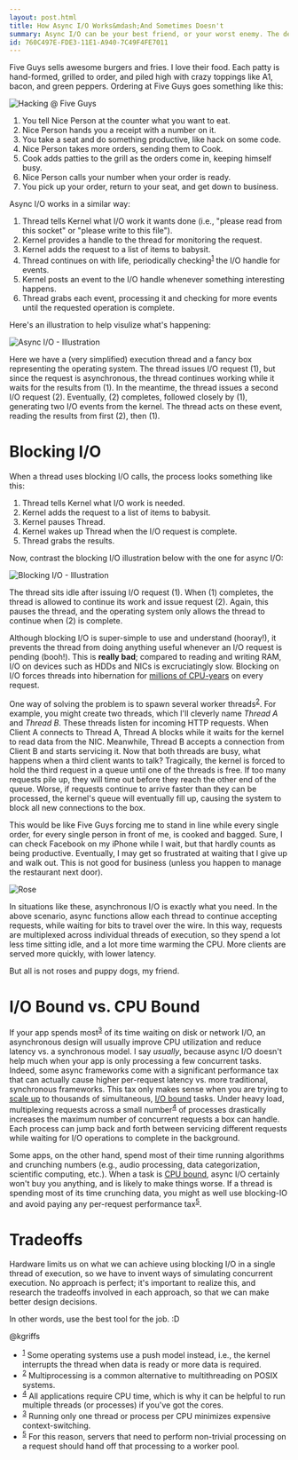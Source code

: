 ```yaml
---
layout: post.html
title: How Async I/O Works&mdash;And Sometimes Doesn't
summary: Async I/O can be your best friend, or your worst enemy. The devils in the details.  
id: 760C497E-FDE3-11E1-A940-7C49F4FE7011
---
```


Five Guys sells awesome burgers and fries. I love their food. Each patty is hand-formed, grilled to order, and piled high with crazy toppings like A1, bacon, and green peppers. Ordering at Five Guys goes something like this:

<img src="/assets/images/hacking-table.png" alt="Hacking @ Five Guys" />

1. You tell Nice Person at the counter what you want to eat.
1. Nice Person hands you a receipt with a number on it.
1. You take a seat and do something productive, like hack on some code.
1. Nice Person takes more orders, sending them to Cook.
1. Cook adds patties to the grill as the orders come in, keeping himself busy.
1. Nice Person calls your number when your order is ready.
1. You pick up your order, return to your seat, and get down to business.

Async I/O works in a similar way:

1. Thread tells Kernel what I/O work it wants done (i.e., "please read from this socket" or "please write to this file").
1. Kernel provides a handle to the thread for monitoring the request.
1. Kernel adds the request to a list of items to babysit.
1. Thread continues on with life, periodically checking<sup><a name="id-1" href="#id-1.ftn">1</a></sup> the I/O handle for events.
1. Kernel posts an event to the I/O handle whenever something interesting happens.
1. Thread grabs each event, processing it and checking for more events until the requested operation is complete.

Here's an illustration to help visulize what's happening:

<img class="center" src="/assets/images/async-io.png" alt="Async I/O - Illustration" />

Here we have a (very simplified) execution thread and a fancy box representing the operating system. The thread issues I/O request (1), but since the request is asynchronous, the thread continues working while it waits for the results from (1). In the meantime, the thread issues a second I/O request (2). Eventually, (2) completes, followed closely by (1), generating two I/O events from the kernel. The thread acts on these event, reading the results from first (2), then (1).

# Blocking I/O #

When a thread uses blocking I/O calls, the process looks something like this:

1. Thread tells Kernel what I/O work is needed.
1. Kernel adds the request to a list of items to babysit.
1. Kernel pauses Thread.
1. Kernel wakes up Thread when the I/O request is complete.
1. Thread grabs the results.

Now, contrast the blocking I/O illustration below with the one for async I/O:

<img class="center" src="/assets/images/blocking-io.png" alt="Blocking I/O - Illustration" />

The thread sits idle after issuing I/O request (1). When (1) completes, the thread is allowed to continue its work and issue request (2). Again, this pauses the thread, and the operating system only allows the thread to continue when (2) is complete.

Although blocking I/O is super-simple to use and understand (hooray!), it prevents the thread from doing anything useful whenever an I/O request is pending (booh!). This is **really bad**; compared to reading and writing RAM, I/O on devices such as HDDs and NICs is excruciatingly slow. Blocking on I/O forces threads into hibernation for [millions of CPU-years][io-speed-relative] on every request. 

One way of solving the problem is to spawn several worker threads<sup><a name="id-2" href="#id-2.ftn">2</a></sup>. For example, you might create two threads, which I'll cleverly name *Thread A* and *Thread B*. These threads listen for incoming HTTP requests. When Client A connects to Thread A, Thread A blocks while it waits for the kernel to read data from the NIC. Meanwhile, Thread B accepts a connection from Client B and starts servicing it. Now that both threads are busy, what happens when a third client wants to talk? Tragically, the kernel is forced to hold the third request in a queue until one of the threads is free. If too many requests pile up, they will time out before they reach the other end of the queue. Worse, if requests continue to arrive faster than they can be processed, the kernel's queue will eventually fill up, causing the system to block all new connections to the box.

This would be like Five Guys forcing me to stand in line while every single order, for every single person in front of me, is cooked and bagged. Sure, I can check Facebook on my iPhone while I wait, but that hardly counts as being productive. Eventually, I may get so frustrated at waiting that I give up and walk out. This is not good for business (unless you happen to manage the restaurant next door).

<img src="/assets/images/rose.png" alt="Rose" />

In situations like these, asynchronous I/O is exactly what you need. In the above scenario, async functions allow each thread to continue accepting requests, while waiting for bits to travel over the wire. In this way, requests are multiplexed across individual threads of execution, so they spend a lot less time sitting idle, and a lot more time warming the CPU. More clients are served more quickly, with lower latency.

But all is not roses and puppy dogs, my friend.

# I/O Bound vs. CPU Bound #

If your app spends most<sup><a name="id-3" href="#id-3.ftn">3</a></sup> of its time waiting on disk or network I/O, an asynchronous design will usually improve CPU utilization and reduce latency vs. a synchronous model. I say *usually*, because async I/O doesn't help much when your app is only processing a few concurrent tasks. Indeed, some async frameworks come with a significant performance tax that can actually cause higher per-request latency vs. more traditional, synchronous frameworks. This tax only makes sense when you are trying to [scale up][scale] to thousands of simultaneous, [I/O bound][io-bound] tasks. Under heavy load,  multiplexing requests across a small number<sup><a name="id-4" href="#id-4.ftn">4</a></sup> of processes drastically increases the maximum number of concurrent requests a box can handle. Each process can jump back and forth between servicing different requests while waiting for I/O operations to complete in the background. 

Some apps, on the other hand, spend most of their time running algorithms and crunching numbers (e.g., audio processing, data categorization, scientific computing, etc.). When a task is [CPU bound][cpu-bound], async I/O certainly won't buy you anything, and is likely to make things worse. If a thread is spending most of its time crunching data, you might as well use blocking-IO and avoid paying any per-request performance tax<sup><a name="id-5" href="#id-5.ftn">5</a></sup>. 

# Tradeoffs #

Hardware limits us on what we can achieve using blocking I/O in a single thread of execution, so we have to invent ways of simulating concurrent execution. No approach is perfect; it's important to realize this, and research the tradeoffs involved in each approach, so that we can make better design decisions.

In other words, use the best tool for the job. :D 

@kgriffs

<ul class="footnotes">
  <li>
    <sup><a name="id-1.ftn" href="#id-1">1</a></sup> Some operating systems use a push model instead, i.e., the kernel interrupts the 
    thread when data is ready or more data is required. 
  </li>
  <li>
    <sup><a name="id-2.ftn" href="#id-2">2</a></sup> Multiprocessing is a common alternative to multithreading on POSIX systems.  
  </li>
  <li>
    <sup><a name="id-3.ftn" href="#id-3">4</a></sup> All applications require CPU time, which is why it can be helpful to run multiple threads (or processes) if you've got the cores.
  </li>
  <li>
    <sup><a name="id-4.ftn" href="#id-4">3</a></sup> Running only one thread or process per CPU minimizes expensive context-switching.
  </li>
  <li>
    <sup><a name="id-5.ftn" href="#id-5">5</a></sup> For this reason, servers that need to perform non-trivial processing on a request should hand off that processing to a worker pool.
  </li>

</ul>

[io-bound]: https://en.wikipedia.org/wiki/I/O_bound "I/O Bound - Definition"
[cpu-bound]: https://en.wikipedia.org/wiki/CPU_bound "CPU Bound - Definition"
[io-speed-relative]: http://i.imgur.com/X1Hi1.gif "I/O Latency - Visualized"
[scale]: /2012/09/06/painless-scaling-in-the-cloud.html "Painless Scaling in the Cloud"
